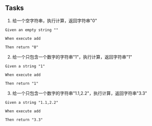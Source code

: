 ## Tasks

1. 给一个空字符串，执行计算，返回字符串"0"
```
Given an empty string ""

When execute add

Then return "0"
```
2. 给一个只包含一个数字的字符串"1"，执行计算，返回字符串"1"
```
Given a string "1"

When execute add

Then return "1"
```

3. 给一个只包含一个数字的字符串"1.1,2.2"，执行计算，返回字符串"3.3"
```
Given a string "1.1,2.2"

When execute add

Then return "3.3"
```
